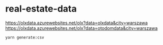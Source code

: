# real-estate-data

https://olxdata.azurewebsites.net/olx?data=olxdata&city=warszawa
https://olxdata.azurewebsites.net/olx?data=otodomdata&city=warszawa

```bash
yarn generate:csv
```
